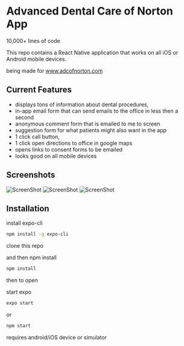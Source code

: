 # Advanced Dental Care of Norton App

10,000+ lines of code

This repo contains a React Native application that works on all iOS or Android mobile devices.

being made for www.adcofnorton.com

## Current Features

- displays tons of information about dental procedures,
- in-app email form that can send emails to the office in less then a second
- anonymous comment form that is emailed to me to screen
- suggestion form for what patients might also want in the app
- 1 click call button,
- 1 click open directions to office in google maps
- opens links to consent forms to be emailed
- looks good on all mobile devices

## Screenshots

![ScreenShot](https://user-images.githubusercontent.com/42984214/64983893-96985780-d88f-11e9-9ad5-61490af4d474.png)
![ScreenShot](https://user-images.githubusercontent.com/42984214/64983892-95672a80-d88f-11e9-811e-1711c5870bb0.png)
![ScreenShot](https://user-images.githubusercontent.com/42984214/64983895-97c98480-d88f-11e9-9246-f0ac636ab4a2.png)

## Installation

install expo-cli

```bash
npm install -g expo-cli
```

clone this repo

and then npm install

```bash
npm install
```

then to open

start expo

```bash
expo start
```

or

```bash
npm start
```

requires android/iOS device or simulator
